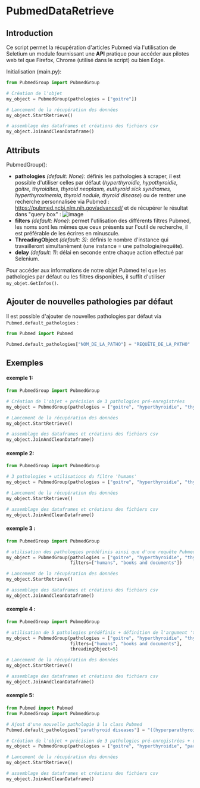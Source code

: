 # PubmedDataRetrieve

## Introduction

Ce script permet la récupération d'articles Pubmed via l'utilisation de Seletium un module fournissant une **API** pratique pour accéder aux pilotes web tel que Firefox, 
Chrome (utilisé dans le script) ou bien Edge. 

Initialisation (main.py): 

```python
from PubmedGroup import PubmedGroup

# Création de l'objet
my_object = PubmedGroup(pathologies = ["goitre"])

# Lancement de la récupération des données
my_object.StartRetrieve()

# assemblage des dataframes et créations des fichiers csv
my_object.JoinAndCleanDataframe()
```

## Attributs

PubmedGroup():
- **pathologies** *(default: None)*: définis les pathologies à scraper, il est possible d'utiliser celles par défaut (*hyperthyroidie, hypothyroidie, goitre, 
thyroidites, thyroid neoplasm, euthyroid sick syndromes, hyperthyroxinemia, thyroid nodule, thyroid disease*) ou de rentrer une recherche personnalisée
via Pubmed : https://pubmed.ncbi.nlm.nih.gov/advanced/ et de récupérer le résultat dans "query box" :
![image](https://user-images.githubusercontent.com/90567698/174417518-efad561e-001d-4bb8-b56e-a5112f42261f.png)
- **filters** *(default: None)*: permet l'utilisation des différents filtres Pubmed, les noms sont les mêmes que ceux présents sur l'outil de recherche, il est préférable de les écrires en minuscule.
- **ThreadingObject** *(default: 3)*: définis le nombre d'instance qui travailleront simultanèment (une instance = une pathologie/requête).
- **delay** *(default: 1)*: délai en seconde entre chaque action effectué par Selenium.

Pour accéder aux informations de notre objet Pubmed tel que les pathologies par défaut ou les filtres disponibles, il suffit d'utiliser `my_objet.GetInfos()`.

## Ajouter de nouvelles pathologies par défaut

Il est possible d'ajouter de nouvelles pathologies par défaut via `Pubmed.default_pathologies` :
````python
from Pubmed import Pubmed

Pubmed.default_pathologies["NOM_DE_LA_PATHO"] = "REQUÊTE_DE_LA_PATHO"
````

## Exemples

#### exemple 1:
````python
from PubmedGroup import PubmedGroup

# Création de l'objet + précision de 3 pathologies pré-enregistrées
my_object = PubmedGroup(pathologies = ["goitre", "hyperthyroidie", "thyroid neoplasm"])

# Lancement de la récupération des données
my_object.StartRetrieve()

# assemblage des dataframes et créations des fichiers csv
my_object.JoinAndCleanDataframe()
````

#### exemple 2:
````python
from PubmedGroup import PubmedGroup

# 3 pathologies + utilisations du filtre 'humans'
my_object = PubmedGroup(pathologies = ["goitre", "hyperthyroidie", "thyroid neoplasm"], filters=["humans"])

# Lancement de la récupération des données
my_object.StartRetrieve()

# assemblage des dataframes et créations des fichiers csv
my_object.JoinAndCleanDataframe()
````

#### exemple 3 : 
````python
from PubmedGroup import PubmedGroup

# utilisation des pathologies prédéfinis ainsi que d'une requête Pubmed + ajouts d'un nouveau filtre
my_object = PubmedGroup(pathologies = ["goitre", "hyperthyroidie", "thyroid neoplasm", "((thyroid neoplasms) OR (thyroid cancer)) OR (thyroid carcinoma)"], 
                        filters=["humans", "books and documents"])

# Lancement de la récupération des données
my_object.StartRetrieve()

# assemblage des dataframes et créations des fichiers csv
my_object.JoinAndCleanDataframe()
````

#### exemple 4 : 
````python
from PubmedGroup import PubmedGroup

# utilisation de 5 pathologies prédéfinis + définition de l'argument 'threadingObject' à 5 pour faire travailler les 5 pathos simultanèments.
my_object = PubmedGroup(pathologies = ["goitre", "hyperthyroidie", "thyroid neoplasm", "euthyroid sick syndromes", "thyroid disease"], 
                        filters=["humans", "books and documents"],
                        threadingObject=5)

# Lancement de la récupération des données
my_object.StartRetrieve()

# assemblage des dataframes et créations des fichiers csv
my_object.JoinAndCleanDataframe()
````

#### exemple 5:
````python
from Pubmed import Pubmed
from PubmedGroup import PubmedGroup

# Ajout d'une nouvelle pathologie à la class Pubmed
Pubmed.default_pathologies["parathyroid diseases"] = "((hyperparathyroidism, primary) OR (primary hyperparathyroidism)) OR (hyperparathyroidism, secondary)"

# Création de l'objet + précision de 3 pathologies pré-enregistrées + utilisation de la patho précèdement ajoutée
my_object = PubmedGroup(pathologies = ["goitre", "hyperthyroidie", "parathyroid diseases"])

# Lancement de la récupération des données
my_object.StartRetrieve()

# assemblage des dataframes et créations des fichiers csv
my_object.JoinAndCleanDataframe()
````

